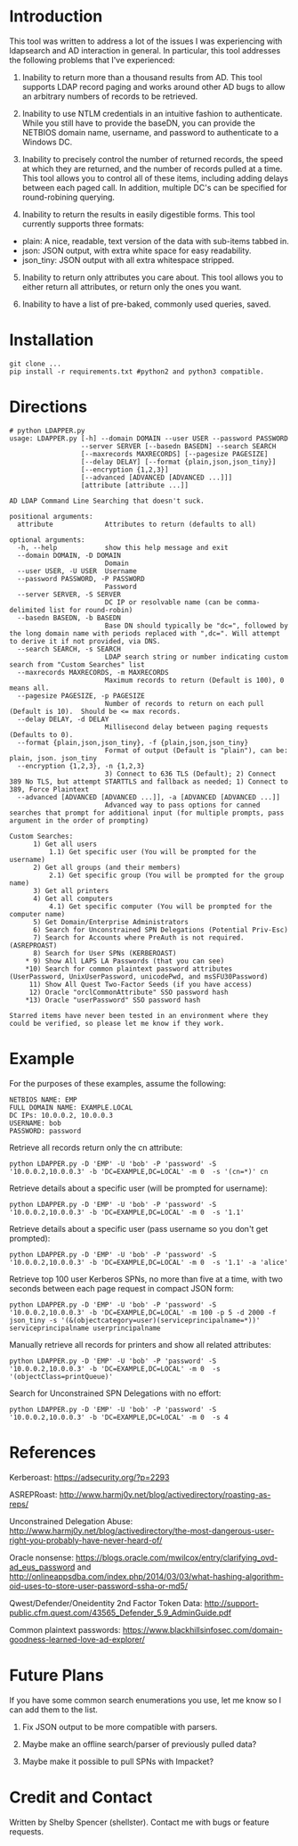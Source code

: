 Introduction
============
This tool was written to address a lot of the issues I was experiencing with ldapsearch
and AD interaction in general.  In particular, this tool addresses the following
problems that I've experienced:

1) Inability to return more than a thousand results from AD.  This tool supports
LDAP record paging and works around other AD bugs to allow an arbitrary numbers 
of records to be retrieved.

2) Inability to use NTLM credentials in an intuitive fashion to authenticate.
While you still have to provide the baseDN, you can provide the NETBIOS domain
name, username, and password to authenticate to a Windows DC.

3) Inability to precisely control the number of returned records, the speed at 
which they are returned, and the number of records pulled at a time. This tool
allows you to control all of these items, including adding delays between each
paged call. In addition, multiple DC's can be specified for round-robining querying.

4) Inability to return the results in easily digestible forms. This tool currently
supports three formats:

*   plain: A nice, readable, text version of the data with sub-items tabbed in.
*   json: JSON output, with extra white space for easy readability.
*   json_tiny: JSON output with all extra whitespace stripped.

5) Inability to return only attributes you care about.  This tool allows you to
either return all attributes, or return only the ones you want.

6) Inability to have a list of pre-baked, commonly used queries, saved.

Installation
============
    git clone ...
    pip install -r requirements.txt #python2 and python3 compatible.
    
Directions
==========
    # python LDAPPER.py
    usage: LDAPPER.py [-h] --domain DOMAIN --user USER --password PASSWORD
                      --server SERVER [--basedn BASEDN] --search SEARCH
                      [--maxrecords MAXRECORDS] [--pagesize PAGESIZE]
                      [--delay DELAY] [--format {plain,json,json_tiny}]
                      [--encryption {1,2,3}]
                      [--advanced [ADVANCED [ADVANCED ...]]]
                      [attribute [attribute ...]]

    AD LDAP Command Line Searching that doesn't suck.

    positional arguments:
      attribute             Attributes to return (defaults to all)

    optional arguments:
      -h, --help            show this help message and exit
      --domain DOMAIN, -D DOMAIN
                            Domain
      --user USER, -U USER  Username
      --password PASSWORD, -P PASSWORD
                            Password
      --server SERVER, -S SERVER
                            DC IP or resolvable name (can be comma-delimited list for round-robin)
      --basedn BASEDN, -b BASEDN
                            Base DN should typically be "dc=", followed by the long domain name with periods replaced with ",dc=". Will attempt to derive it if not provided, via DNS.
      --search SEARCH, -s SEARCH
                            LDAP search string or number indicating custom search from "Custom Searches" list
      --maxrecords MAXRECORDS, -m MAXRECORDS
                            Maximum records to return (Default is 100), 0 means all.
      --pagesize PAGESIZE, -p PAGESIZE
                            Number of records to return on each pull (Default is 10).  Should be <= max records.
      --delay DELAY, -d DELAY
                            Millisecond delay between paging requests (Defaults to 0).
      --format {plain,json,json_tiny}, -f {plain,json,json_tiny}
                            Format of output (Default is "plain"), can be: plain, json. json_tiny
      --encryption {1,2,3}, -n {1,2,3}
                            3) Connect to 636 TLS (Default); 2) Connect 389 No TLS, but attempt STARTTLS and fallback as needed; 1) Connect to 389, Force Plaintext
      --advanced [ADVANCED [ADVANCED ...]], -a [ADVANCED [ADVANCED ...]]
                            Advanced way to pass options for canned searches that prompt for additional input (for multiple prompts, pass argument in the order of prompting)

    Custom Searches:
          1) Get all users
              1.1) Get specific user (You will be prompted for the username)
          2) Get all groups (and their members)
              2.1) Get specific group (You will be prompted for the group name)
          3) Get all printers
          4) Get all computers
              4.1) Get specific computer (You will be prompted for the computer name)
          5) Get Domain/Enterprise Administrators
          6) Search for Unconstrained SPN Delegations (Potential Priv-Esc)
          7) Search for Accounts where PreAuth is not required. (ASREPROAST)
          8) Search for User SPNs (KERBEROAST)
        * 9) Show All LAPS LA Passwords (that you can see)
        *10) Search for common plaintext password attributes (UserPassword, UnixUserPassword, unicodePwd, and msSFU30Password)
         11) Show All Quest Two-Factor Seeds (if you have access)
         12) Oracle "orclCommonAttribute" SSO password hash
        *13) Oracle "userPassword" SSO password hash

    Starred items have never been tested in an environment where they could be verified, so please let me know if they work.

Example
=======

For the purposes of these examples, assume the following:

    NETBIOS NAME: EMP
    FULL DOMAIN NAME: EXAMPLE.LOCAL
    DC IPs: 10.0.0.2, 10.0.0.3
    USERNAME: bob
    PASSWORD: password
    
Retrieve all records return only the cn attribute:

    python LDAPPER.py -D 'EMP' -U 'bob' -P 'password' -S '10.0.0.2,10.0.0.3' -b 'DC=EXAMPLE,DC=LOCAL' -m 0  -s '(cn=*)' cn

Retrieve details about a specific user (will be prompted for username):

    python LDAPPER.py -D 'EMP' -U 'bob' -P 'password' -S '10.0.0.2,10.0.0.3' -b 'DC=EXAMPLE,DC=LOCAL' -m 0  -s '1.1'
    
Retrieve details about a specific user (pass username so you don't get prompted):

    python LDAPPER.py -D 'EMP' -U 'bob' -P 'password' -S '10.0.0.2,10.0.0.3' -b 'DC=EXAMPLE,DC=LOCAL' -m 0  -s '1.1' -a 'alice'

Retrieve top 100 user Kerberos SPNs, no more than five at a time, with two seconds between each page request in compact JSON form:

    python LDAPPER.py -D 'EMP' -U 'bob' -P 'password' -S '10.0.0.2,10.0.0.3' -b 'DC=EXAMPLE,DC=LOCAL' -m 100 -p 5 -d 2000 -f json_tiny -s '(&(objectcategory=user)(serviceprincipalname=*))' serviceprincipalname userprincipalname
    
Manually retrieve all records for printers and show all related attributes:

    python LDAPPER.py -D 'EMP' -U 'bob' -P 'password' -S '10.0.0.2,10.0.0.3' -b 'DC=EXAMPLE,DC=LOCAL' -m 0  -s '(objectClass=printQueue)'

Search for Unconstrained SPN Delegations with no effort:

    python LDAPPER.py -D 'EMP' -U 'bob' -P 'password' -S '10.0.0.2,10.0.0.3' -b 'DC=EXAMPLE,DC=LOCAL' -m 0  -s 4

References
==========

Kerberoast: https://adsecurity.org/?p=2293

ASREPRoast: http://www.harmj0y.net/blog/activedirectory/roasting-as-reps/

Unconstrained Delegation Abuse: http://www.harmj0y.net/blog/activedirectory/the-most-dangerous-user-right-you-probably-have-never-heard-of/

Oracle nonsense: https://blogs.oracle.com/mwilcox/entry/clarifying_ovd-ad_eus_password and http://onlineappsdba.com/index.php/2014/03/03/what-hashing-algorithm-oid-uses-to-store-user-password-ssha-or-md5/

Qwest/Defender/Oneidentity 2nd Factor Token Data: http://support-public.cfm.quest.com/43565_Defender_5.9_AdminGuide.pdf

Common plaintext passwords: https://www.blackhillsinfosec.com/domain-goodness-learned-love-ad-explorer/

Future Plans
============

If you have some common search enumerations you use, let me know so I can add them to the list.

1) Fix JSON output to be more compatible with parsers.

2) Maybe make an offline search/parser of previously pulled data?

3) Maybe make it possible to pull SPNs with Impacket?

Credit and Contact
==================

Written by Shelby Spencer (shellster).  Contact me with bugs or feature requests.
